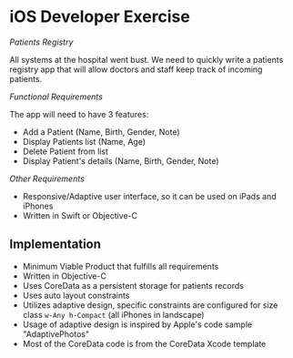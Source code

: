 iOS Developer Exercise
=======================

*Patients Registry*

All systems at the hospital went bust. We need to quickly write a patients registry app that will allow doctors and staff keep track of incoming patients.

*Functional Requirements*

The app will need to have 3 features:

- Add a Patient (Name, Birth, Gender, Note)
- Display Patients list (Name, Age)
- Delete Patient from list
- Display Patient's details (Name, Birth, Gender, Note)

*Other Requirements*

- Responsive/Adaptive user interface, so it can be used on iPads and iPhones
- Written in Swift or Objective-C

Implementation
---------------------
- Minimum Viable Product that fulfills all requirements
- Written in Objective-C
- Uses CoreData as a persistent storage for patients records
- Uses auto layout constraints
- Utilizes adaptive design, specific constraints are configured for size class `w-Any h-Compact` (all iPhones in landscape)
- Usage of adaptive design is inspired by Apple's code sample "AdaptivePhotos"
- Most of the CoreData code is from the CoreData Xcode template